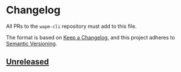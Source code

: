 # Changelog

All PRs to the `wapm-cli` repository must add to this file.

The format is based on [Keep a Changelog](https://keepachangelog.com/en/1.0.0/),
and this project adheres to [Semantic Versioning](https://semver.org/spec/v2.0.0.html).


## **[Unreleased]**

[Unreleased]: https://github.com/wasmerio/wapm-cli/compare/0.1.0...HEAD
